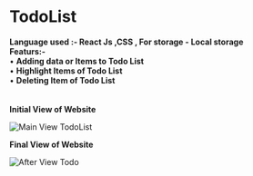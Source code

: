 # TodoList

**Language used     :-   	React Js ,CSS , For storage - Local storage**\
**Featurs:-**  
•	**Adding data or Items to Todo List**\
•	**Highlight Items of Todo List**\
•	**Deleting Item of Todo List**\
                \
\
**Initial View of Website**

![Main View TodoList](https://github.com/JaishriDebnath/todolist/assets/170961214/5501330b-b98b-41bc-8aa3-e8ee76e40e2b)

**Final View of Website**

![After View Todo](https://github.com/JaishriDebnath/todolist/assets/170961214/382e66b1-626b-4346-b252-188c7aa8cc55)

